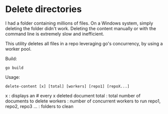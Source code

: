 # Delete directories

I had a folder containing millions of files. On a Windows system, simply deleting
the folder didn't work. Deleting the content manually or with the command line
is extremely slow and inefficient.

This utility deletes all files in a repo leveraging go's concurrency, by using
a worker pool.

Build:

```
go build
```

Usage:

```
delete-content [x] [total] [workers] [repo1] [repoX...]
```

x : displays an # every x deleted document
total : total number of documents to delete
workers : number of concurrent workers to run
repo1, repo2, repo3 ... : folders to clean
